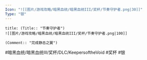 ```yaml
---
Icon: "![[图片/游戏攻略/暗黑血统/暗黑血统III/奖杯/节奏守护者.png|30]]"
Type: "银"
---
```

```ad-common-silver-trophy
title: (Title:: "节奏守护者")
![[图片/游戏攻略/暗黑血统/暗黑血统III/奖杯/节奏守护者.png|100]]

(Comment:: "完成静态之翼")
```

#暗黑血统/暗黑血统III/奖杯/DLC/KeepersoftheVoid #奖杯 #银
